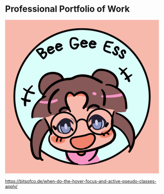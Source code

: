 # Professional Portfolio of Work
![Image](images/Bee%20Gee%20Ess.png)


https://bitsofco.de/when-do-the-hover-focus-and-active-pseudo-classes-apply/